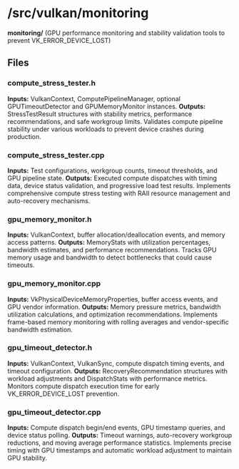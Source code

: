 # /src/vulkan/monitoring

**monitoring/** (GPU performance monitoring and stability validation tools to prevent VK_ERROR_DEVICE_LOST)

## Files

### compute_stress_tester.h
**Inputs:** VulkanContext, ComputePipelineManager, optional GPUTimeoutDetector and GPUMemoryMonitor instances.
**Outputs:** StressTestResult structures with stability metrics, performance recommendations, and safe workgroup limits.
Validates compute pipeline stability under various workloads to prevent device crashes during production.

### compute_stress_tester.cpp
**Inputs:** Test configurations, workgroup counts, timeout thresholds, and GPU pipeline state.
**Outputs:** Executed compute dispatches with timing data, device status validation, and progressive load test results.
Implements comprehensive compute stress testing with RAII resource management and auto-recovery mechanisms.

### gpu_memory_monitor.h
**Inputs:** VulkanContext, buffer allocation/deallocation events, and memory access patterns.
**Outputs:** MemoryStats with utilization percentages, bandwidth estimates, and performance recommendations.
Tracks GPU memory usage and bandwidth to detect bottlenecks that could cause timeouts.

### gpu_memory_monitor.cpp
**Inputs:** VkPhysicalDeviceMemoryProperties, buffer access events, and GPU vendor information.
**Outputs:** Memory pressure metrics, bandwidth utilization calculations, and optimization recommendations.
Implements frame-based memory monitoring with rolling averages and vendor-specific bandwidth estimation.

### gpu_timeout_detector.h
**Inputs:** VulkanContext, VulkanSync, compute dispatch timing events, and timeout configuration.
**Outputs:** RecoveryRecommendation structures with workload adjustments and DispatchStats with performance metrics.
Monitors compute dispatch execution time for early VK_ERROR_DEVICE_LOST prevention.

### gpu_timeout_detector.cpp
**Inputs:** Compute dispatch begin/end events, GPU timestamp queries, and device status polling.
**Outputs:** Timeout warnings, auto-recovery workgroup reductions, and moving average performance statistics.
Implements precise timing with GPU timestamps and automatic workload adjustment to maintain GPU stability.